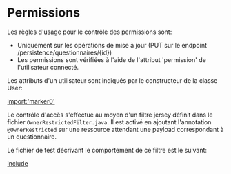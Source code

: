 # Permissions

Les règles d'usage pour le contrôle des permissions sont:

 - Uniquement sur les opérations de mise à jour (PUT sur le endpoint /persistence/questionnaires/{id})
 - Les permissions sont vérifiées à l'aide de l'attribut 'permission' de l'utilisateur connecté.

Les attributs d'un utilisateur sont indiqués par le constructeur de la classe User:

[import:'marker0'](../../../src/main/java/fr/insee/pogues/user/model/User.java)
 
Le contrôle d'accès s'effectue au moyen d'un filtre jersey définit dans le fichier ```OwnerRestrictedFilter.java```. 
Il est activé en ajoutant l'annotation ```@OwnerRestricted``` sur une ressource attendant une payload correspondant à un questionnaire.

Le fichier de test décrivant le comportement de ce filtre est le suivant:

[include](../../../src/test/java/fr/insee/pogues/jersey/TestOwnerRestrictedFilter.java)
